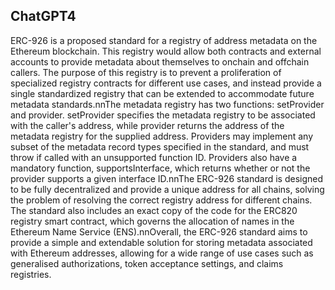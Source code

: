 ## ChatGPT4

ERC-926 is a proposed standard for a registry of address metadata on the Ethereum blockchain. This registry would allow both contracts and external accounts to provide metadata about themselves to onchain and offchain callers. The purpose of this registry is to prevent a proliferation of specialized registry contracts for different use cases, and instead provide a single standardized registry that can be extended to accommodate future metadata standards.nnThe metadata registry has two functions: setProvider and provider. setProvider specifies the metadata registry to be associated with the caller's address, while provider returns the address of the metadata registry for the supplied address. Providers may implement any subset of the metadata record types specified in the standard, and must throw if called with an unsupported function ID. Providers also have a mandatory function, supportsInterface, which returns whether or not the provider supports a given interface ID.nnThe ERC-926 standard is designed to be fully decentralized and provide a unique address for all chains, solving the problem of resolving the correct registry address for different chains. The standard also includes an exact copy of the code for the ERC820 registry smart contract, which governs the allocation of names in the Ethereum Name Service (ENS).nnOverall, the ERC-926 standard aims to provide a simple and extendable solution for storing metadata associated with Ethereum addresses, allowing for a wide range of use cases such as generalised authorizations, token acceptance settings, and claims registries.
